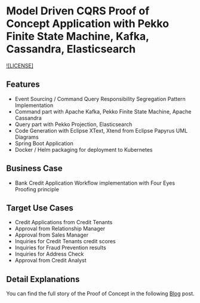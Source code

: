 # Model Driven CQRS Proof of Concept Application with Pekko Finite State Machine, Kafka, Cassandra, Elasticsearch
[![LICENSE]](https://github.com/mehmetsalgar/Akka-Finite-State-Machine/edit/master/LICENSE)
## Features
- Event Sourcing / Command Query Responsibility Segregation Pattern Implementation
- Command part with Apache Kafka, Pekko Finite State Machine, Apache Cassandra
- Query part with Pekko Projection, Elasticsearch
- Code Generation with Eclipse XText, Xtend from Eclipse Papyrus UML Diagrams
- Spring Boot Application
- Docker / Helm packaging for deployment to Kubernetes

## Business Case
- Bank Credit Application Workflow implementation with Four Eyes Proofing principle

## Target Use Cases
- Credit Applications from Credit Tenants
- Approval from Relationship Manager
- Approval from Sales Manager
- Inquiries for Credit Tenants credit scores
- Inquiries for Fraud Prevention results
- Inquiries for Address Check
- Approval from Credit Analyst

## Detail Explanations
You can find the full story of the Proof of Concept in the following [Blog](https://mehmetsalgar.wordpress.com/2022/04/18/a-model-driven-event-sourced-cloud-ready-application-with-akka-finite-state-machine-using-kafka-cassandra-and-elasticsearch/) post.
